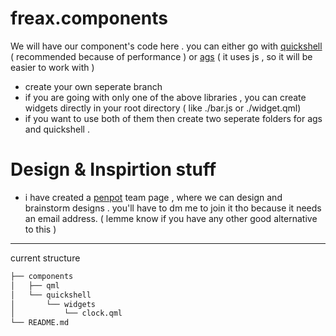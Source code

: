 # freax.components

We will have our component's code here . you can either go with [quickshell](https://quickshell.outfoxxed.me/) ( recommended because of performance ) or [ags](https://aylur.github.io/ags/) ( it uses js , so it will be easier to work with ) 

- create your own seperate branch 
- if you are going with only one of the above libraries , you can create widgets directly in your root directory  ( like ./bar.js or ./widget.qml)
- if you want to use both of them then create two seperate folders for ags and quickshell . 
  
# Design & Inspirtion stuff
- i have created a [penpot](https://penpot.app/) team page , where we can design and brainstorm designs . you'll have to dm me to join it tho because it needs an email address. ( lemme know if you have any other good alternative to this )
---
current structure
```bash
├── components
│   ├── qml
│   └── quickshell
│       └── widgets
│           └── clock.qml
└── README.md
```

